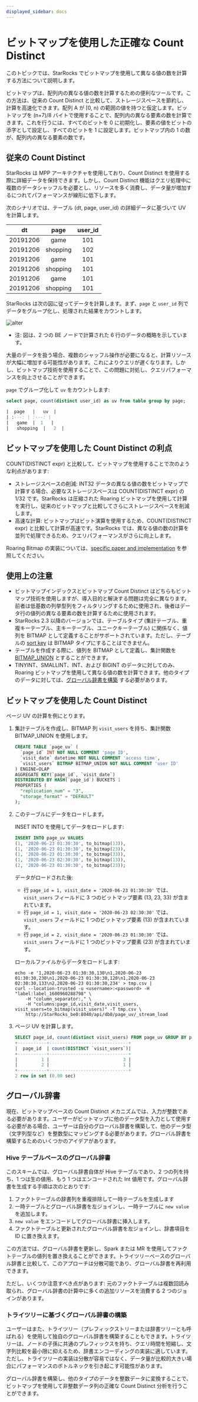 ```yaml
---
displayed_sidebar: docs
---
```


# ビットマップを使用した正確な Count Distinct

このトピックでは、StarRocks でビットマップを使用して異なる値の数を計算する方法について説明します。

ビットマップは、配列内の異なる値の数を計算するための便利なツールです。この方法は、従来の Count Distinct と比較して、ストレージスペースを節約し、計算を高速化できます。配列 A が [0, n) の範囲の値を持つと仮定します。ビットマップを (n+7)/8 バイトで使用することで、配列内の異なる要素の数を計算できます。これを行うには、すべてのビットを 0 に初期化し、要素の値をビットの添字として設定し、すべてのビットを 1 に設定します。ビットマップ内の 1 の数が、配列内の異なる要素の数です。

## 従来の Count Distinct

StarRocks は MPP アーキテクチャを使用しており、Count Distinct を使用する際に詳細データを保持できます。しかし、Count Distinct 機能はクエリ処理中に複数のデータシャッフルを必要とし、リソースを多く消費し、データ量が増加するにつれてパフォーマンスが線形に低下します。

次のシナリオでは、テーブル (dt, page, user_id) の詳細データに基づいて UV を計算します。

|  dt   |   page  | user_id |
| :---: | :---: | :---:|
|   20191206  |   game  | 101 |
|   20191206  |   shopping  | 102 |
|   20191206  |   game  | 101 |
|   20191206  |   shopping  | 101 |
|   20191206  |   game  | 101 |
|   20191206  |   shopping  | 101 |

StarRocks は次の図に従ってデータを計算します。まず、`page` と `user_id` 列でデータをグループ化し、処理された結果をカウントします。

![alter](../_assets/6.1.2-2.png)

* 注: 図は、2 つの BE ノードで計算された 6 行のデータの概略を示しています。

大量のデータを扱う場合、複数のシャッフル操作が必要になると、計算リソースが大幅に増加する可能性があります。これによりクエリが遅くなります。しかし、ビットマップ技術を使用することで、この問題に対処し、クエリパフォーマンスを向上させることができます。

`page` でグループ化して `uv` をカウントします:

```sql
select page, count(distinct user_id) as uv from table group by page;

|  page   |   uv  |
| :---: | :---: |
|   game  |  1   |
|   shopping  |   2  |
```

## ビットマップを使用した Count Distinct の利点

COUNT(DISTINCT expr) と比較して、ビットマップを使用することで次のような利点があります:

* ストレージスペースの削減: INT32 データの異なる値の数をビットマップで計算する場合、必要なストレージスペースは COUNT(DISTINCT expr) の 1/32 です。StarRocks は圧縮された Roaring ビットマップを使用して計算を実行し、従来のビットマップと比較してさらにストレージスペースを削減します。
* 高速な計算: ビットマップはビット演算を使用するため、COUNT(DISTINCT expr) と比較して計算が高速です。StarRocks では、異なる値の数の計算を並列で処理できるため、クエリパフォーマンスがさらに向上します。

Roaring Bitmap の実装については、[specific paper and implementation](https://github.com/RoaringBitmap/RoaringBitmap) を参照してください。

## 使用上の注意

* ビットマップインデックスとビットマップ Count Distinct はどちらもビットマップ技術を使用しますが、導入目的と解決する問題は完全に異なります。前者は低基数の列挙型列をフィルタリングするために使用され、後者はデータ行の値列の異なる要素の数を計算するために使用されます。
* StarRocks 2.3 以降のバージョンでは、テーブルタイプ (集計テーブル、重複キーテーブル、主キーテーブル、ユニークキーテーブル) に関係なく、値列を BITMAP として定義することがサポートされています。ただし、テーブルの [sort key](../table_design/Sort_key.md) は BITMAP タイプにすることはできません。
* テーブルを作成する際に、値列を BITMAP として定義し、集計関数を [BITMAP_UNION](../sql-reference/sql-functions/bitmap-functions/bitmap_union.md) とすることができます。
* TINYINT、SMALLINT、INT、および BIGINT のデータに対してのみ、Roaring ビットマップを使用して異なる値の数を計算できます。他のタイプのデータに対しては、[グローバル辞書を構築](#global-dictionary) する必要があります。

## ビットマップを使用した Count Distinct

ページ UV の計算を例にとります。

1. 集計テーブルを作成し、BITMAP 列 `visit_users` を持ち、集計関数 BITMAP_UNION を使用します。

    ```sql
    CREATE TABLE `page_uv` (
      `page_id` INT NOT NULL COMMENT 'page ID',
      `visit_date` datetime NOT NULL COMMENT 'access time',
      `visit_users` BITMAP BITMAP_UNION NOT NULL COMMENT 'user ID'
    ) ENGINE=OLAP
    AGGREGATE KEY(`page_id`, `visit_date`)
    DISTRIBUTED BY HASH(`page_id`) BUCKETS 1
    PROPERTIES (
      "replication_num" = "3",
      "storage_format" = "DEFAULT"
    );
    ```

2. このテーブルにデータをロードします。

    INSET INTO を使用してデータをロードします:

    ```sql
    INSERT INTO page_uv VALUES
    (1, '2020-06-23 01:30:30', to_bitmap(13)),
    (1, '2020-06-23 01:30:30', to_bitmap(23)),
    (1, '2020-06-23 01:30:30', to_bitmap(33)),
    (1, '2020-06-23 02:30:30', to_bitmap(13)),
    (2, '2020-06-23 01:30:30', to_bitmap(23));
    ```

    データがロードされた後:

    * 行 `page_id = 1, visit_date = '2020-06-23 01:30:30'` では、`visit_users` フィールドに 3 つのビットマップ要素 (13, 23, 33) が含まれています。
    * 行 `page_id = 1, visit_date = '2020-06-23 02:30:30'` では、`visit_users` フィールドに 1 つのビットマップ要素 (13) が含まれています。
    * 行 `page_id = 2, visit_date = '2020-06-23 01:30:30'` では、`visit_users` フィールドに 1 つのビットマップ要素 (23) が含まれています。

   ローカルファイルからデータをロードします:

    ```shell
    echo -e '1,2020-06-23 01:30:30,130\n1,2020-06-23 01:30:30,230\n1,2020-06-23 01:30:30,120\n1,2020-06-23 02:30:30,133\n2,2020-06-23 01:30:30,234' > tmp.csv | 
    curl --location-trusted -u <username>:<password> -H "label:label_1600960288798" \
        -H "column_separator:," \
        -H "columns:page_id,visit_date,visit_users, visit_users=to_bitmap(visit_users)" -T tmp.csv \
        http://StarRocks_be0:8040/api/db0/page_uv/_stream_load
    ```

3. ページ UV を計算します。

    ```sql
    SELECT page_id, count(distinct visit_users) FROM page_uv GROUP BY page_id;
    +-----------+------------------------------+
    |  page_id  | count(DISTINCT `visit_users`)|
    +-----------+------------------------------+
    |         1 |                            3 |
    |         2 |                            1 |
    +-----------+------------------------------+
    2 row in set (0.00 sec)
    ```

## グローバル辞書

現在、ビットマップベースの Count Distinct メカニズムでは、入力が整数である必要があります。ユーザーがビットマップに他のデータ型を入力として使用する必要がある場合、ユーザーは自分のグローバル辞書を構築して、他のデータ型（文字列型など）を整数型にマッピングする必要があります。グローバル辞書を構築するためのいくつかのアイデアがあります。

### Hive テーブルベースのグローバル辞書

このスキームでは、グローバル辞書自体が Hive テーブルであり、2 つの列を持ち、1 つは生の値用、もう 1 つはエンコードされた Int 値用です。グローバル辞書を生成する手順は次のとおりです:

1. ファクトテーブルの辞書列を重複排除して一時テーブルを生成します
2. 一時テーブルとグローバル辞書を左ジョインし、一時テーブルに `new value` を追加します。
3. `new value` をエンコードしてグローバル辞書に挿入します。
4. ファクトテーブルと更新されたグローバル辞書を左ジョインし、辞書項目を ID に置き換えます。

この方法では、グローバル辞書を更新し、Spark または MR を使用してファクトテーブルの値列を置き換えることができます。トライツリーベースのグローバル辞書と比較して、このアプローチは分散可能であり、グローバル辞書を再利用できます。

ただし、いくつか注意すべき点があります: 元のファクトテーブルは複数回読み取られ、グローバル辞書の計算中に多くの追加リソースを消費する 2 つのジョインがあります。

### トライツリーに基づくグローバル辞書の構築

ユーザーはまた、トライツリー（プレフィックストリーまたは辞書ツリーとも呼ばれる）を使用して独自のグローバル辞書を構築することもできます。トライツリーは、ノードの子孫に共通のプレフィックスを持ち、クエリ時間を短縮し、文字列比較を最小限に抑えるため、辞書エンコーディングの実装に適しています。ただし、トライツリーの実装は分散が容易ではなく、データ量が比較的大きい場合にパフォーマンスのボトルネックを引き起こす可能性があります。

グローバル辞書を構築し、他のタイプのデータを整数データに変換することで、ビットマップを使用して非整数データ列の正確な Count Distinct 分析を行うことができます。
